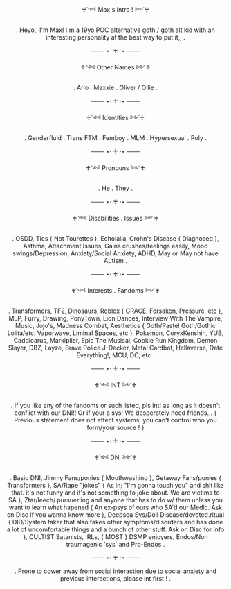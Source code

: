 <p align="center">   ♰༺ Max's Intro ! ༻♰
  
 <p align="center"> . Heyo,, I'm Max! I'm a 19yo POC alternative goth / goth alt kid with an interesting personality at the best way to put it,, .

  <p align="center"> ─── ⋆⋅ ♰ ⋅⋆ ───
  
 <p align="center">  ♰༺ Other Names ༻♰
 <p align="center"> . Arlo . Maxxie . Oliver / Ollie .

 <p align="center"> ─── ⋆⋅ ♰ ⋅⋆ ───

  <p align="center"> ♰༺ Identities ༻♰
 <p align="center"> . Genderfluid . Trans FTM . Femboy . MLM . Hypersexual . Poly .

<p align="center">  ─── ⋆⋅ ♰ ⋅⋆ ───

  <p align="center"> ♰༺ Pronouns ༻♰
 <p align="center"> . He . They .

 <p align="center"> ─── ⋆⋅ ♰ ⋅⋆ ───

  <p align="center"> ♰༺ Disabilities . Issues ༻♰
  <p align="center"> . OSDD, Tics { Not Tourettes }, Echolalia, Crohn's Disease { Diagnosed }, Asthma, Attachment Issues, Gains crushes/feelings easily, Mood swings/Depression, Anxiety/Social Anxiety, ADHD, May or May not have Autism .

<p align="center"> ─── ⋆⋅ ♰ ⋅⋆ ───

  <p align="center"> ♰༺ Interests . Fandoms ༻♰
 <p align="center"> . Transformers, TF2, Dinosaurs, Roblox { GRACE, Forsaken, Pressure, etc }, MLP, Furry, Drawing, PonyTown, Lion Dances, Interview With The Vampire, Music, Jojo's, Madness Combat, Aesthetics { Goth/Pastel Goth/Gothic Lolita/etc, Vaporwave, Liminal Spaces, etc }, Pokemon, CoryxKenshin, YUB, Caddicarus, Markiplier, Epic The Musical, Cookie Run Kingdom, Demon Slayer, DBZ, Layze, Brave Police J-Decker, Metal Cardbot, Hellaverse, Date Everything!, MCU, DC, etc .

 <p align="center"> ─── ⋆⋅ ♰ ⋅⋆ ───

 <p align="center"> ♰༺ INT ༻♰
 <p align="center"> . If you like any of the fandoms or such listed, pls int! as long as it doesn't conflict with our DNI!! Or if your a sys! We desperately need friends... { Previous statement does not affect systems, you can't control who you form/your source ! }

 <p align="center"> ─── ⋆⋅ ♰ ⋅⋆ ───

 <p align="center"> ♰༺ DNI ༻♰
 <p align="center"> . Basic DNI, Jimmy Fans/ponies { Mouthwashing }, Getaway Fans/ponies { Transformers }, SA/Rape "jokes" { As in; "I'm gonna touch you" and shit like that. it's not funny and it's not something to joke about. We are victims to SA }, Ztar/leech/.pursuerling and anyone that has to do w/ them unless you want to learn what hapened { An ex-psys of ours who SA'd our Medic. Ask on Disc if you wanna know more }, Deepsea Sys/Doll Disease/devoted.ritual { DID/System faker that also fakes other symptoms/disorders and has done a lot of uncomfortable things and a bunch of other stuff. Ask on Disc for info }, CULTIST Satanists, IRLs, { MOST } DSMP enjoyers, Endos/Non traumagenic 'sys' and Pro-Endos .


 <p align="center"> ─── ⋆⋅ ♰ ⋅⋆ ───
 

 <p align="center"> . Prone to cower away from social interaction due to social anxiety and previous interactions, please int first ! .
